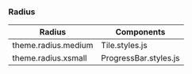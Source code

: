 ### Radius
Radius | Components
----- | ----- 
theme.radius.medium | Tile.styles.js
theme.radius.xsmall | ProgressBar.styles.js
